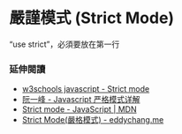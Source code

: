 # 嚴謹模式 (Strict Mode)

“use  strict”，必須要放在第一行

### 延伸閱讀

* [w3schools javascript - Strict mode](https://www.w3schools.com/js/js_strict.asp)
* [阮一峰 - Javascript 严格模式详解](http://www.ruanyifeng.com/blog/2013/01/javascript_strict_mode.html)
* [Strict mode - JavaScript | MDN](https://developer.mozilla.org/en-US/docs/Web/JavaScript/Reference/Strict_mode)
* [Strict Mode(嚴格模式) - eddychang.me](http://eddychang.me/blog/16-javascript/59-strict-mode.html)
